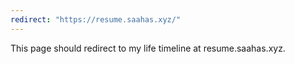 ```yaml
---
redirect: "https://resume.saahas.xyz/"
---
```

This page should redirect to my life timeline at resume.saahas.xyz.